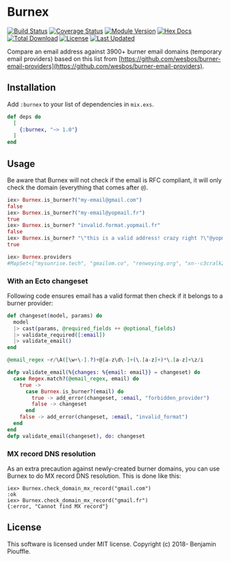 # Burnex

<!--MDOC !-->

[![Build Status](https://github.com/Betree/burnex/workflows/Test/badge.svg)](https://github.com/Betree/burnex/actions)
[![Coverage Status](https://coveralls.io/repos/github/Betree/burnex/badge.svg?branch=master)](https://coveralls.io/github/Betree/burnex?branch=master)
[![Module Version](https://img.shields.io/hexpm/v/burnex.svg)](https://hex.pm/packages/burnex)
[![Hex Docs](https://img.shields.io/badge/hex-docs-lightgreen.svg)](https://hexdocs.pm/burnex/)
[![Total Download](https://img.shields.io/hexpm/dt/burnex.svg)](https://hex.pm/packages/burnex)
[![License](https://img.shields.io/hexpm/l/burnex.svg)](https://hex.pm/packages/burnex)
[![Last Updated](https://img.shields.io/github/last-commit/Betree/burnex.svg)](https://github.com/Betree/burnex/commits/master)

Compare an email address against 3900+ burner email domains (temporary email
providers) based on this list from
[https://github.com/wesbos/burner-email-providers](https://github.com/wesbos/burner-email-providers).

## Installation

Add `:burnex` to your list of dependencies in `mix.exs`.

```elixir
def deps do
  [
    {:burnex, "~> 1.0"}
  ]
end
```

## Usage

Be aware that Burnex will not check if the email is RFC compliant, it will only
check the domain (everything that comes after `@`).

```elixir
iex> Burnex.is_burner?("my-email@gmail.com")
false
iex> Burnex.is_burner?("my-email@yopmail.fr")
true
iex> Burnex.is_burner? "invalid.format.yopmail.fr"
false
iex> Burnex.is_burner? "\"this is a valid address! crazy right ?\"@yopmail.fr"
true

iex> Burnex.providers
#MapSet<["mysunrise.tech", "gmailom.co", "renwoying.org", "xn--c3cralk2a3ak7a5gghbv.com", "vevevevevery.ru", "ghork.live", "totobaksa.website", "wellnessmarketing.solutions", "zerograv.top", "votenoonnov6.com", "b45win.org", "dataleak01.site", "muslimahcollection.online", "barcntenef.ml", "lpi1iyi7m3zfb0i.gq", "ceco3kvloj5s3.tk", "outlettomsshoesstore.com", "kebabishcosladacoslada.com", "utoo.email", "pedia-egypt.org", "bestmemory.net", "8263813.com", "hz6m.com", "anocor.gq", "charltons.biz", "qvady.network", "2v3vjqapd6itot8g4z.gq", "yliora.site", "ectseep.site", "2m46.space", "godrejpropertiesforestgrove.com", "smart-thailand.com", "takebacktheregent.com", "dozarb.online", "mail22.space", "ttsbcq.us", "clubhowse.com", "gayflorida.net", "specialsshorts.info", "dubainaturalsoap.com", "carolynlove.website", "jlqiqd.tokyo", "kulitlumpia8.cf", "adastralflying.com", "superstachel.de", "diyarbakirengelliler.xyz", "notatempmail.info", "directproductinvesting.com", "francisxkelly.com", "saclouisvuittonboutiquefrance.com", ...]>
```

### With an Ecto changeset

Following code ensures email has a valid format then check if it belongs to a burner provider:

```elixir
def changeset(model, params) do
  model
  |> cast(params, @required_fields ++ @optional_fields)
  |> validate_required([:email])
  |> validate_email()
end

@email_regex ~r/\A([\w+\-].?)+@[a-z\d\-]+(\.[a-z]+)*\.[a-z]+\z/i

defp validate_email(%{changes: %{email: email}} = changeset) do
  case Regex.match?(@email_regex, email) do
    true ->
      case Burnex.is_burner?(email) do
        true -> add_error(changeset, :email, "forbidden_provider")
        false -> changeset
      end
    false -> add_error(changeset, :email, "invalid_format")
  end
end
defp validate_email(changeset), do: changeset
```

### MX record DNS resolution

As an extra precaution against newly-created burner domains,
you can use Burnex to do MX record DNS resolution.
This is done like this:

```
iex> Burnex.check_domain_mx_record("gmail.com")
:ok
iex> Burnex.check_domain_mx_record("gmail.fr")
{:error, "Cannot find MX record"}
```

## License

This software is licensed under MIT license. Copyright (c) 2018- Benjamin Piouffle.
